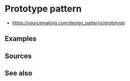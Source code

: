 # Prototype pattern
- https://sourcemaking.com/design_patterns/prototype

## Examples
## Sources
## See also
